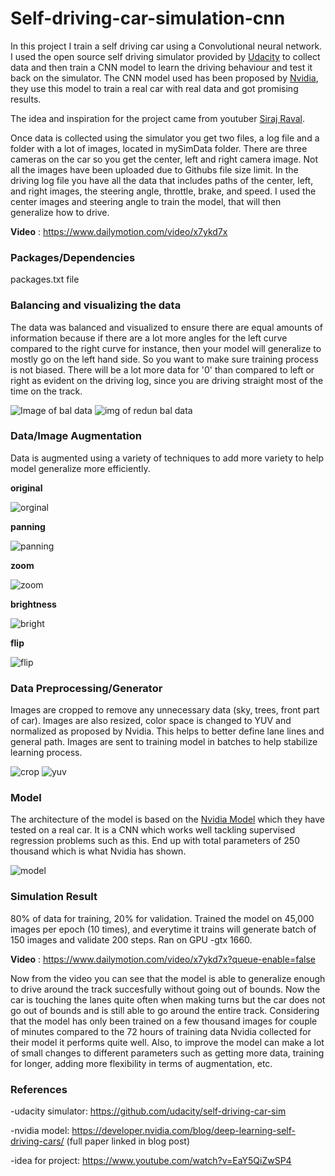 # Self-driving-car-simulation-cnn

In this project I train a self driving car using a Convolutional neural network. I used the open source self driving simulator provided by [Udacity](https://github.com/udacity/self-driving-car-sim)  to collect data and then train a CNN model to learn the driving behaviour and test it back on the simulator. The CNN model used has been proposed by [Nvidia](https://arxiv.org/pdf/1604.07316v1.pdf), they use this model to train a real car with real data and got promising results.

The idea and inspiration for the project came from youtuber [Siraj Raval](https://www.youtube.com/watch?v=EaY5QiZwSP4).

Once data is collected using the simulator you get two files, a log file and a folder with a lot of images, located in mySimData folder. There are three cameras on the car so you get the center, left and right camera image. Not all the images have been uploaded due to Githubs file size limit. In the driving log file you have all the data that includes paths of the center, left, and right images, the steering angle, throttle, brake, and speed. I used the center images and steering angle to train the model, that will then generalize how to drive.

**Video** : https://www.dailymotion.com/video/x7ykd7x

### Packages/Dependencies
packages.txt file

### Balancing and visualizing the data

The data was balanced and visualized to ensure there are equal amounts of information because if there are a lot more angles for the left curve compared to the right curve for instance, then your model will generalize to mostly go on the left hand side. So you want to make sure training process is not biased. There will be a lot more data for '0' than compared to left or right as evident on the driving log, since you are driving straight most of the time on the track.

![Image of bal data](https://dsm01pap002files.storage.live.com/y4mVFIlf_-BVTMBbFSstwwBSsMqrXrWB9Vm3tdYg88ZWIzNQ2JJFuWcFZBsYLOpSyNqjsEzW-MkmhZWA0uuHTa8em0IoKf_44eeJYYfyKL2B33Rh68UiiMumJMqOSnRqmwgsmJRvCg3UJ_-v6l0hqY0TeaRB6Rhox-Ax1QEc589wZzVhBLwg03vNwBdJZT-59rt?width=640&height=480&cropmode=none)
![img of redun bal data](https://dsm01pap002files.storage.live.com/y4m48wSWL402gKCLUz2x9tUKd-ZCHrSctsB4KFSq2CqzICloV-w5wwcqhR24_1OcFDxY7bkBMZNpNUgiBFuDYptl6pkCP9lbg3bFuocEQwDxeWPLp4Dt_LbOVDntyPonvUpBDVL_zG9rv1kV3MMSkuR3_rhye8oKipOnutLPajtq9OWDmi-Ft0w9XZ0ml3AR2Gq?width=640&height=480&cropmode=none)

### Data/Image Augmentation

Data is augmented using a variety of techniques to add more variety to help model generalize more efficiently.

**original**

![orginal](https://dsm01pap002files.storage.live.com/y4m4ONOpak3mzPHYwOBpS-GaJX8G8NCBcpBYrZrC2mqY25HIJX9rGP5b_y-R4DxQn04kwjOXuZcT6qB1rUZ224h5Vu_DvYIXUeiIGlyK9ptfVMDYP2Rq1GP5OuFPCL3JxLGD7AFjGuhWoGx3PREPcDCD1d4kt7ULkGzJPRF7dhlEVGs_fAODdt6A0Atw01zxHTC?width=320&height=160&cropmode=none)

**panning**

![panning](https://dsm01pap002files.storage.live.com/y4mQRU5IikIBFhGb6iQ1zoiMZ3ddBSfGm6jnB23kJJPuakHkjZHN9eQwrMRjlcqvlQgkbzVsVxEcheX_be_2DsBdZlJFv-qvuA67ioZJJPpgyZQKY8m28_zgWQxG0YDUWLHkrOkvE6OJqCHun8jllNK5O6qjif6y7atbP0y6fxkF-3H9goXS-Bvs5DIlghh3CgS?width=640&height=480&cropmode=none)

**zoom**

![zoom](https://dsm01pap002files.storage.live.com/y4mhf8pO_uO5Hd5z4pRz_dxZNAxVQ1WmBLC---5Hi0YZpy7X3F-gDVWT3X5Lz0gN3qq-SH7eY0aNTjokBB-SneNPPKnmeCceRuMlj5okCdjl1T-S9INtgmD7BMr7dyOcpGGUuFbBZOY4FjJ_eRY9gBHRpWl0rqvxisDOFz1R-VQvPdX-Am5O3YKLUiM0OKcfokV?width=640&height=480&cropmode=none)

**brightness**

![bright](https://dsm01pap002files.storage.live.com/y4miZEgjnyfjigPFWrokfJXPVcUnhi-EjTs4u3X_XYGFaj9eVU_YU0Vzf0qjGL3nZ_D_n5H_yC3YRMp1quEednpOnE7VlW8ED34xk-Rdefmf6MjKTT1RvdFEk4mKAXSPCFyWFqmU-bF6TfMgU376qYbFdeju33f5WjzUjAOXxIIpL2xhv5APcZLz83NXBXGOFkK?width=640&height=480&cropmode=none)

**flip**

![flip](https://dsm01pap002files.storage.live.com/y4mAAKMkLVOfUSHV_fiRJhorI7V7zEdVL9XcUJ35lVIL-lsd4puLhA98HjmprdxzgIiExkcZ4hdPKGacs6hjZ4swLl4Il08pIhn_U039zeE2F1knmqPPEVKvZnxU0RZL_dErwUtKyr2p9CuWkIEdFOLN2AdfsSgalrRCGjORAlMGDvUWahpTL888Oj0czUWqnzP?width=640&height=480&cropmode=none)

### Data Preprocessing/Generator

Images are cropped to remove any unnecessary data (sky, trees, front part of car). Images are also resized, color space is changed to YUV and normalized as proposed by Nvidia. This helps to better define lane lines and general path. Images are sent to training model in batches to help stabilize learning process.

![crop](https://dsm01pap002files.storage.live.com/y4miADtza2yDtti5GlJbnYlvnll3AnZC4l6O0fSspk_aN1sqgMn8GFu9DWmQ-W6OwAZkhevZ60WQTUFy3C9YLE415uL3Qwu7-d3eIFjH2dyonG47C-zFXKmqP5_b-lgkN-LfiUtR9cg7ac9sUlmmufVz5tteF5mJCilLxuvDdrp5oFFS6dBktqp0mZOLs2LcpOf?width=640&height=480&cropmode=none)
![yuv](https://dsm01pap002files.storage.live.com/y4mdXre-kODGzl3ArwNeUEmgJnQ-QOCqqxj9Rife-hFJ_8vGFcHY6rRI9VMoneYHbJx-KMHt5T_oeRKw_c46axvxIweJC6rqCPqw85iFVljDjfRe_EFNgI9DCFV7abDVgINiFjxCItASrQ1nJ37yvqiOKF76Xe7qzA2tq4uWZhnsZ9Mv-q4p16r8fHZFAME0QQ-?width=640&height=480&cropmode=none)

### Model

The architecture of the model is based on the [Nvidia Model](https://developer.nvidia.com/blog/deep-learning-self-driving-cars/) which they have tested on a real car. It is a CNN which works well tackling supervised regression problems such as this. End up with total parameters of 250 thousand which is what Nvidia has shown.

![model](https://developer.nvidia.com/blog/parallelforall/wp-content/uploads/2016/08/cnn-architecture-624x890.png)

### Simulation Result

80% of data for training, 20% for validation. Trained the model on 45,000 images per epoch (10 times), and everytime it trains will generate batch of 150 images and validate 200 steps. Ran on GPU -gtx 1660.

**Video** : https://www.dailymotion.com/video/x7ykd7x?queue-enable=false

Now from the video you can see that the model is able to generalize enough to drive around the track succesfully without going out of bounds. Now the car is touching the lanes quite often when making turns but the car does not go out of bounds and is still able to go around the entire track. Considering that the model has only been trained on a few thousand images for couple of minutes compared to the 72 hours of training data Nvidia collected for their model it performs quite well. Also, to improve the model can make a lot of small changes to different parameters such as getting more data, training for longer, adding more flexibility in terms of augmentation, etc. 

### References

-udacity simulator: https://github.com/udacity/self-driving-car-sim

-nvidia model: https://developer.nvidia.com/blog/deep-learning-self-driving-cars/ (full paper linked in blog post)

-idea for project: https://www.youtube.com/watch?v=EaY5QiZwSP4

